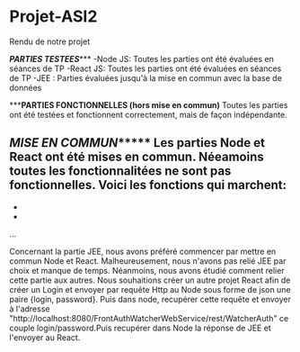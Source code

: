 # Projet-ASI2

Rendu de notre projet

*******************PARTIES TESTEES**********************
-Node JS: Toutes les parties ont été évaluées en séances de TP
-React JS: Toutes les parties ont été évaluées en séances de TP
-JEE : Parties évaluées jusqu'à la mise en commun avec la base de données


*******************PARTIES FONCTIONNELLES (hors mise en commun)****************
Toutes les parties ont été testées et fonctionnent correctement, mais de façon indépendante. 


*******************MISE EN COMMUN************************
Les parties Node et React ont été mises en commun. Néeamoins toutes les fonctionnalitées ne sont pas fonctionnelles.
Voici les fonctions qui marchent:
-
-
-
...

Concernant la partie JEE, nous avons préféré commencer par mettre en commun Node et React. Malheureusement, nous n'avons pas relié JEE 
par choix et manque de temps. Néanmoins, nous avons étudié comment relier cette partie aux autres. Nous souhaitions créer un autre projet
React afin de créer un Login et envoyer par requête Http au Node sous forme de json une paire {login, password}. Puis dans node, recupérer 
cette requête et envoyer à l'adresse "http://localhost:8080/FrontAuthWatcherWebService/rest/WatcherAuth" ce couple login/password.Puis recupérer
dans Node la réponse de JEE et l'envoyer au React.
